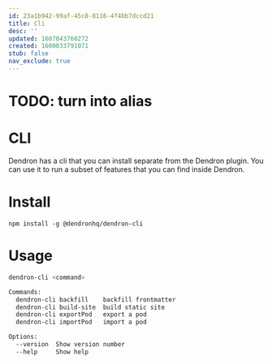 ```yaml
---
id: 23a1b942-99af-45c8-8116-4f4bb7dccd21
title: Cli
desc: ''
updated: 1607043760272
created: 1600033791071
stub: false
nav_exclude: true
---
```


# TODO: turn into alias

# CLI

Dendron has a cli that you can install separate from the Dendron plugin. You can use it to run a subset of features that you can find inside Dendron. 

# Install

```
npm install -g @dendronhq/dendron-cli
```

# Usage

```sh
dendron-cli <command>

Commands:
  dendron-cli backfill    backfill frontmatter
  dendron-cli build-site  build static site
  dendron-cli exportPod   export a pod
  dendron-cli importPod   import a pod

Options:
  --version  Show version number                                       [boolean]
  --help     Show help                                                 [boolean]
```

